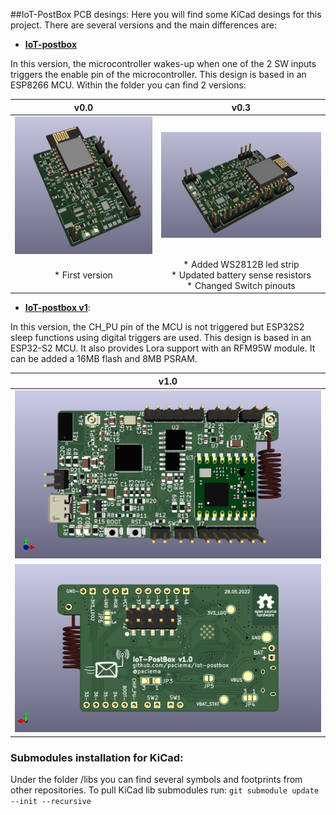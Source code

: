 ##IoT-PostBox  PCB desings:
Here you will find some KiCad desings for this project. There are several versions and the main differences are:

* [**IoT-postbox**](iot-postbox/)

In this version, the microcontroller wakes-up when one of the 2 SW inputs triggers the enable pin of the microcontroller. 
This design is based in an ESP8266 MCU. Within the folder you can find 2 versions:

  
| v0.0                                                            | v0.3          |
|:---------------------------------------------------------------:|:-------------:|
| ![Alt text](iot-postbox/docs/v0.0/pcb_3d.PNG?raw=true "v0.0")   | ![Alt text](iot-postbox/docs/v0.3/3dview.png?raw=true "v0.3 ") |
|  *  First version                                               |  * Added WS2812B led strip<br>  * Updated battery sense resistors<br> * Changed Switch pinouts   |


* [**IoT-postbox v1**](iot-postbox_v1/):

In this version, the CH_PU pin of the MCU is not triggered but ESP32S2 sleep functions using digital triggers are used.
This design is based in an ESP32-S2 MCU. It also provides Lora support with an RFM95W module. It can be added a 16MB flash and 8MB PSRAM.

| v1.0                                                            |
|:---------------------------------------------------------------:|
| ![Alt text](iot-postbox_v1/docs/iot-postbox_v1.0_top.png?raw=true "v1.0")   |
| ![Alt text](iot-postbox_v1/docs/iot-postbox_v1.0_bot.png?raw=true "v1.0")   |

### Submodules installation for KiCad:
Under the folder /libs you can find several symbols and footprints from other repositories.
To pull KiCad lib submodules run: `git submodule update --init --recursive`
